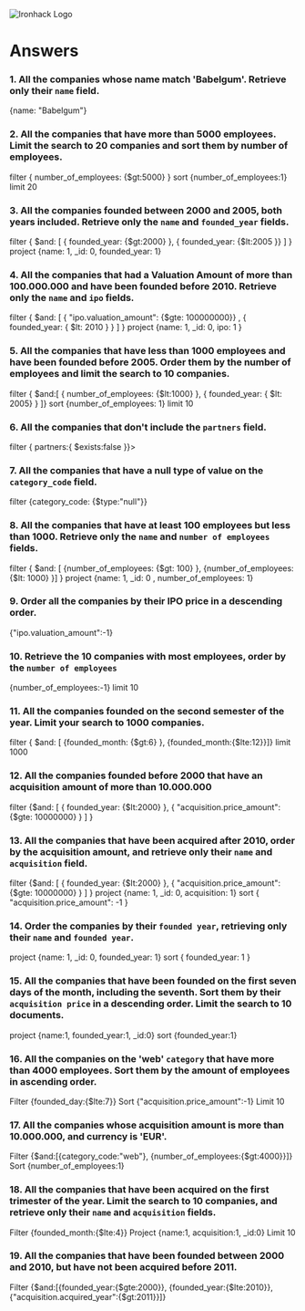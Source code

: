 ![Ironhack Logo](https://i.imgur.com/1QgrNNw.png)

# Answers

### 1. All the companies whose name match 'Babelgum'. Retrieve only their `name` field.

{name: "Babelgum"}

### 2. All the companies that have more than 5000 employees. Limit the search to 20 companies and sort them by **number of employees**.


filter { number_of_employees: {$gt:5000} }
sort {number_of_employees:1}
limit  20


### 3. All the companies founded between 2000 and 2005, both years included. Retrieve only the `name` and `founded_year` fields.

filter { $and: [ { founded_year:  {$gt:2000} }, { founded_year: {$lt:2005  }} ] }
project {name: 1, _id: 0,  founded_year: 1}


### 4. All the companies that had a Valuation Amount of more than 100.000.000 and have been founded before 2010. Retrieve only the `name` and `ipo` fields.
filter { $and: [ { "ipo.valuation_amount": {$gte: 100000000}} , { founded_year: { $lt: 2010 } } ] } 
project {name: 1, _id: 0, ipo: 1 }


### 5. All the companies that have less than 1000 employees and have been founded before 2005. Order them by the number of employees and limit the search to 10 companies.
filter { $and:[ { number_of_employees: {$lt:1000} }, { founded_year: { $lt: 2005} } ]}
sort {number_of_employees: 1}
limit 10


### 6. All the companies that don't include the `partners` field.

filter { partners:{ $exists:false }}>

### 7. All the companies that have a null type of value on the `category_code` field.

filter {category_code: {$type:"null"}}

### 8. All the companies that have at least 100 employees but less than 1000. Retrieve only the `name` and `number of employees` fields.
filter { $and: [ {number_of_employees: {$gt: 100} }, {number_of_employees: {$lt: 1000} }] }
project {name: 1, _id: 0 , number_of_employees: 1}

### 9. Order all the companies by their IPO price in a descending order.

{"ipo.valuation_amount":-1}

### 10. Retrieve the 10 companies with most employees, order by the `number of employees`

{number_of_employees:-1}
limit 10

### 11. All the companies founded on the second semester of the year. Limit your search to 1000 companies.

filter { $and: [ {founded_month: {$gt:6} }, {founded_month:{$lte:12}}]}
limit 1000
### 12. All the companies founded before 2000 that have an acquisition amount of more than 10.000.000

filter {$and: [ { founded_year: {$lt:2000} }, { "acquisition.price_amount": {$gte: 10000000} } ] }

### 13. All the companies that have been acquired after 2010, order by the acquisition amount, and retrieve only their `name` and `acquisition` field.

filter {$and: [ { founded_year: {$lt:2000} }, { "acquisition.price_amount": {$gte: 10000000} } ] }
project {name: 1, _id: 0, acquisition: 1}
sort { "acquisition.price_amount": -1 }
### 14. Order the companies by their `founded year`, retrieving only their `name` and `founded year`.

project {name: 1, _id: 0, founded_year: 1}
sort { founded_year: 1 }

### 15. All the companies that have been founded on the first seven days of the month, including the seventh. Sort them by their `acquisition price` in a descending order. Limit the search to 10 documents.

project {name:1, founded_year:1, _id:0}
sort {founded_year:1} 

### 16. All the companies on the 'web' `category` that have more than 4000 employees. Sort them by the amount of employees in ascending order.

Filter {founded_day:{$lte:7}}
Sort {"acquisition.price_amount":-1}
Limit 10

### 17. All the companies whose acquisition amount is more than 10.000.000, and currency is 'EUR'.


Filter {$and:[{category_code:"web"}, {number_of_employees:{$gt:4000}}]}
Sort {number_of_employees:1}

### 18. All the companies that have been acquired on the first trimester of the year. Limit the search to 10 companies, and retrieve only their `name` and `acquisition` fields.

Filter {founded_month:{$lte:4}}
Project {name:1, acquisition:1, _id:0}
Limit 10

### 19. All the companies that have been founded between 2000 and 2010, but have not been acquired before 2011.

Filter {$and:[{founded_year:{$gte:2000}}, {founded_year:{$lte:2010}}, {"acquisition.acquired_year":{$gt:2011}}]}